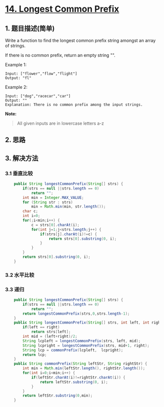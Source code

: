 # [14. Longest Common Prefix](https://leetcode-cn.com/problems/longest-common-prefix/)

## 1. 题目描述(简单)

Write a function to find the longest common prefix string amongst an array of strings.

If there is no common prefix, return an empty string "".

Example 1:
```
Input: ["flower","flow","flight"]
Output: "fl"
```
Example 2:
```
Input: ["dog","racecar","car"]
Output: ""
Explanation: There is no common prefix among the input strings.
```
**Note:**
> All given inputs are in lowercase letters a-z

## 2. 思路

## 3. 解决方法

### 3.1 垂直比较



```java
    public String longestCommonPrefix(String[] strs) {
    	if(strs == null ||strs.length == 0)
    		return "";
    	int min = Integer.MAX_VALUE;
    	for (String str : strs)
    		min = Math.min(min, str.length());
        char c;
        int i=0;
        for(;i<min;i++) {
        	c = strs[0].charAt(i);
        	for(int j=1;j<strs.length;j++) {
        		if(strs[j].charAt(i)!=c) {
        			return strs[0].substring(0, i);
        		}
        	}
        }
        return strs[0].substring(0, i);
    }
```


### 3.2 水平比较




### 3.3 递归



```java
    public String longestCommonPrefix(String[] strs) {
    	if(strs == null ||strs.length == 0)
    		return "";
        return longestCommonPrefix(strs,0,strs.length-1);
    }
    public String longestCommonPrefix(String[] strs, int left, int right) {
    	if(left == right)
    		return strs[left];
    	int mid = (left+right)/2;
    	String lcpleft = longestCommonPrefix(strs, left, mid);
    	String lcpright = longestCommonPrefix(strs, mid+1, right);
    	String lcp = commonPrefix(lcpleft,  lcpright);
    	return lcp;
    }
    public String commonPrefix(String leftStr, String rightStr) {
    	int min = Math.min(leftStr.length(), rightStr.length());
    	for(int i=0;i<min;i++) {
    		if(leftStr.charAt(i)!=rightStr.charAt(i)) {
    			return leftStr.substring(0, i);
    		}
    	}
		return leftStr.substring(0,min);
	}
```






